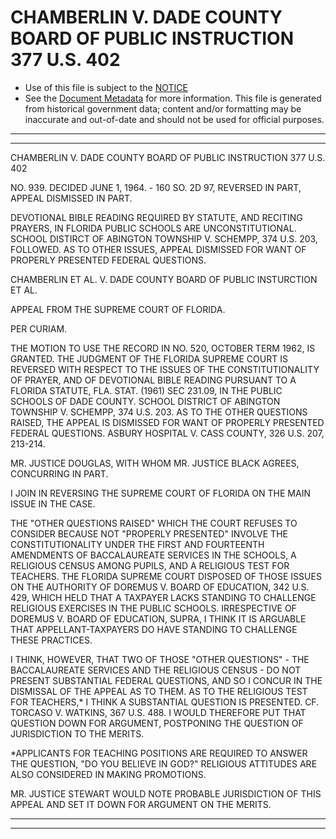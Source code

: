 ---
---

# CHAMBERLIN V. DADE COUNTY BOARD OF PUBLIC INSTRUCTION 377 U.S. 402

* Use of this file is subject to the [NOTICE](https://github.com/publicdocs/notice/blob/master/NOTICE)
* See the [Document Metadata](../../../) for more information.
  This file is generated from historical government data; content and/or formatting may be inaccurate and out-of-date and should not be used for official purposes.

----------
----------

CHAMBERLIN V. DADE COUNTY BOARD OF PUBLIC INSTRUCTION 377 U.S. 402

NO. 939.  DECIDED JUNE 1, 1964.  - 160 SO. 2D 97, REVERSED IN PART, APPEAL DISMISSED IN PART.

DEVOTIONAL BIBLE READING REQUIRED BY STATUTE, AND RECITING PRAYERS, IN FLORIDA PUBLIC SCHOOLS ARE UNCONSTITUTIONAL.  SCHOOL DISTIRCT OF ABINGTON TOWNSHIP V. SCHEMPP, 374 U.S. 203, FOLLOWED.  AS TO OTHER ISSUES, APPEAL DISMISSED FOR WANT OF PROPERLY PRESENTED FEDERAL QUESTIONS.

CHAMBERLIN ET AL. V. DADE COUNTY BOARD OF PUBLIC INSTURCTION ET AL.

APPEAL FROM THE SUPREME COURT OF FLORIDA.

PER CURIAM.

THE MOTION TO USE THE RECORD IN NO. 520, OCTOBER TERM 1962, IS GRANTED.  THE JUDGMENT OF THE FLORIDA SUPREME COURT IS REVERSED WITH RESPECT TO THE ISSUES OF THE CONSTITUTIONALITY OF PRAYER, AND OF DEVOTIONAL BIBLE READING PURSUANT TO A FLORIDA STATUTE, FLA. STAT. (1961) SEC 231.09, IN THE PUBLIC SCHOOLS OF DADE COUNTY.  SCHOOL DISTRICT OF ABINGTON TOWNSHIP V. SCHEMPP, 374 U.S. 203.  AS TO THE OTHER QUESTIONS RAISED, THE APPEAL IS DISMISSED FOR WANT OF PROPERLY PRESENTED FEDERAL QUESTIONS.  ASBURY HOSPITAL V. CASS COUNTY, 326 U.S. 207, 213-214.

MR. JUSTICE DOUGLAS, WITH WHOM MR. JUSTICE BLACK AGREES, CONCURRING IN PART.

I JOIN IN REVERSING THE SUPREME COURT OF FLORIDA ON THE MAIN ISSUE IN THE CASE.

THE "OTHER QUESTIONS RAISED" WHICH THE COURT REFUSES TO CONSIDER BECAUSE NOT "PROPERLY PRESENTED" INVOLVE THE CONSTITUTIONALITY UNDER THE FIRST AND FOURTEENTH AMENDMENTS OF BACCALAUREATE SERVICES IN THE SCHOOLS, A RELIGIOUS CENSUS AMONG PUPILS, AND A RELIGIOUS TEST FOR TEACHERS.  THE FLORIDA SUPREME COURT DISPOSED OF THOSE ISSUES ON THE AUTHORITY OF DOREMUS V. BOARD OF EDUCATION, 342 U.S. 429, WHICH HELD THAT A TAXPAYER LACKS STANDING TO CHALLENGE RELIGIOUS EXERCISES IN THE PUBLIC SCHOOLS.  IRRESPECTIVE OF DOREMUS V. BOARD OF EDUCATION, SUPRA, I THINK IT IS ARGUABLE THAT APPELLANT-TAXPAYERS DO HAVE STANDING TO CHALLENGE THESE PRACTICES.

I THINK, HOWEVER, THAT TWO OF THOSE "OTHER QUESTIONS" - THE BACCALAUREATE SERVICES AND THE RELIGIOUS CENSUS - DO NOT PRESENT SUBSTANTIAL FEDERAL QUESTIONS, AND SO I CONCUR IN THE DISMISSAL OF THE APPEAL AS TO THEM.  AS TO THE RELIGIOUS TEST FOR TEACHERS,\* I THINK A SUBSTANTIAL QUESTION IS PRESENTED.  CF. TORCASO V. WATKINS, 367 U.S. 488.  I WOULD THEREFORE PUT THAT QUESTION DOWN FOR ARGUMENT, POSTPONING THE QUESTION OF JURISDICTION TO THE MERITS.

\*APPLICANTS FOR TEACHING POSITIONS ARE REQUIRED TO ANSWER THE QUESTION, "DO YOU BELIEVE IN GOD?"  RELIGIOUS ATTITUDES ARE ALSO CONSIDERED IN MAKING PROMOTIONS.

MR. JUSTICE STEWART WOULD NOTE PROBABLE JURISDICTION OF THIS APPEAL AND SET IT DOWN FOR ARGUMENT ON THE MERITS.


----------
----------

